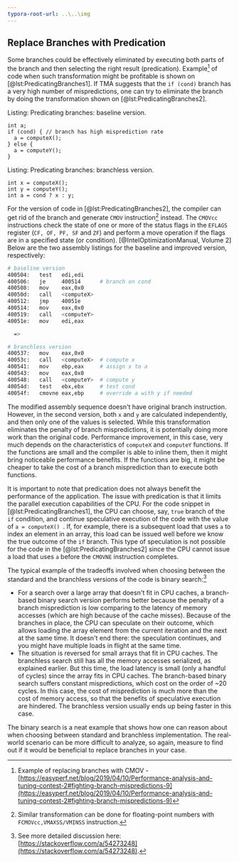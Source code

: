 ```yaml
---
typora-root-url: ..\..\img
---
```


## Replace Branches with Predication

Some branches could be effectively eliminated by executing both parts of the branch and then selecting the right result (predication). Example[^1] of code when such transformation might be profitable is shown on [@lst:PredicatingBranches1]. If TMA suggests that the `if (cond)` branch has a very high number of mispredictions, one can try to eliminate the branch by doing the transformation shown on [@lst:PredicatingBranches2].

Listing: Predicating branches: baseline version.

~~~~ {#lst:PredicatingBranches1 .cpp}
int a;
if (cond) { // branch has high misprediction rate
  a = computeX();
} else {
  a = computeY();
}
~~~~~~~~~~~~~~~~~~~~~~~~~~~~~~~~~~~~~~~~~~~~~~~~~

Listing: Predicating branches: branchless version.

~~~~ {#lst:PredicatingBranches2 .cpp}
int x = computeX();
int y = computeY();
int a = cond ? x : y;
~~~~~~~~~~~~~~~~~~~~~~~~~~~~~~~~~~~~~~~~~~~~~~~~~

For the version of code in [@lst:PredicatingBranches2], the compiler can get rid of the branch and generate `CMOV` instruction[^2] instead. The `CMOVcc` instructions check the state of one or more of the status flags in the `EFLAGS` register (`CF, OF, PF, SF` and `ZF`) and perform a move operation if the flags are in a specified state (or condition). [@IntelOptimizationManual, Volume 2] Below are the two assembly listings for the baseline and improved version, respectively:

```bash
# baseline version
400504:   test   edi,edi 
400506:   je     400514      # branch on cond
400508:   mov    eax,0x0
40050d:   call   <computeX>
400512:   jmp    40051e
400514:   mov    eax,0x0
400519:   call   <computeY>
40051e:   mov    edi,eax

  =>

# branchless version
400537:   mov    eax,0x0
40053c:   call   <computeX>  # compute x
400541:   mov    ebp,eax     # assign x to a
400543:   mov    eax,0x0
400548:   call   <computeY>  # compute y
40054d:   test   ebx,ebx     # test cond
40054f:   cmovne eax,ebp     # override a with y if needed
```

The modified assembly sequence doesn't have original branch instruction. However, in the second version, both `x` and `y` are calculated independently, and then only one of the values is selected. While this transformation eliminates the penalty of branch mispredictions, it is potentially doing more work than the original code. Performance improvement, in this case, very much depends on the characteristics of `computeX` and `computeY` functions. If the functions are small and the compiler is able to inline them, then it might bring noticeable performance benefits. If the functions are big, it might be cheaper to take the cost of a branch misprediction than to execute both functions. 

It is important to note that predication does not always benefit the performance of the application. The issue with predication is that it limits the parallel execution capabilities of the CPU. For the code snippet in [@lst:PredicatingBranches1], the CPU can choose, say, `true` branch of the `if` condition, and continue speculative execution of the code with the value of `a = computeX() `. If, for example, there is a subsequent load that uses `a` to index an element in an array, this load can be issued well before we know the true outcome of the `if` branch. This type of speculation is not possible for the code in the [@lst:PredicatingBranches2] since the CPU cannot issue a load that uses `a` before the `CMOVNE` instruction completes.

The typical example of the tradeoffs involved when choosing between the standard and the branchless versions of the code is binary search:[^3]

* For a search over a large array that doesn't fit in CPU caches, a branch-based binary search version performs better because the penalty of a branch misprediction is low comparing to the latency of memory accesses (which are high because of the cache misses). Because of the branches in place, the CPU can speculate on their outcome, which allows loading the array element from the current iteration and the next at the same time. It doesn't end there: the speculation continues, and you might have multiple loads in flight at the same time.
* The situation is reversed for small arrays that fit in CPU caches. The branchless search still has all the memory accesses serialized, as explained earlier. But this time, the load latency is small (only a handful of cycles) since the array fits in CPU caches. The branch-based binary search suffers constant mispredictions, which cost on the order of ~20 cycles. In this case, the cost of misprediction is much more than the cost of memory access, so that the benefits of speculative execution are hindered. The branchless version usually ends up being faster in this case.

The binary search is a neat example that shows how one can reason about when choosing between standard and branchless implementation. The real-world scenario can be more difficult to analyze, so again, measure to find out if it would be beneficial to replace branches in your case.

[^1]: Example of replacing branches with CMOV - [https://easyperf.net/blog/2019/04/10/Performance-analysis-and-tuning-contest-2#fighting-branch-mispredictions-9](https://easyperf.net/blog/2019/04/10/Performance-analysis-and-tuning-contest-2#fighting-branch-mispredictions-9)
[^2]: Similar transformation can be done for floating-point numbers with `FCMOVcc,VMAXSS/VMINSS` instruction.
[^3]: See more detailed discussion here: [https://stackoverflow.com/a/54273248](https://stackoverflow.com/a/54273248).
